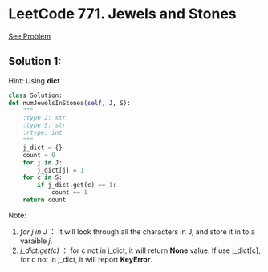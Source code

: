 # LeetCode 771. Jewels and Stones

[See Problem](https://leetcode.com/problems/jewels-and-stones/description/)

## Solution 1:
Hint: Using **dict** 

```python
class Solution:
def numJewelsInStones(self, J, S):
    """
    :type J: str
    :type S: str
    :rtype: int
    """
    j_dict = {}
    count = 0
    for j in J:
        j_dict[j] = 1
    for c in S:
        if j_dict.get(c) == 1:
            count += 1
    return count
```

Note: 
1. *for j in J* ：
It will look through all the characters in J, and store it in to a varaible *j*.
2. *j_dict.get(c)* ：
for c not in j_dict, it will return **None** value.
If use j_dict[c], for c not in j_dict, it will report  **KeyError**.


